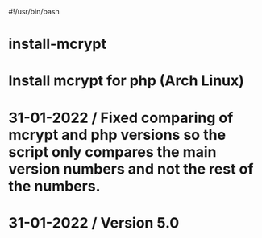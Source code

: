 #!/usr/bin/bash
# install-mcrypt
# Install mcrypt for php (Arch Linux)
# 31-01-2022 / Fixed comparing of mcrypt and php versions so the script only compares the main version numbers and not the rest of the numbers. 
# 31-01-2022 / Version 5.0
